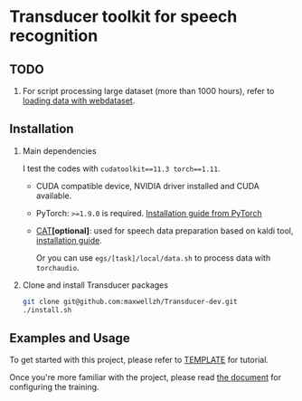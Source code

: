 # Transducer toolkit for speech recognition

## TODO

1. For script processing large dataset (more than 1000 hours), refer to [loading data with webdataset](egs/wenetspeech/local/prep_wds.py).


## Installation

1. Main dependencies

   I test the codes with `cudatoolkit==11.3 torch==1.11`.
  
   - CUDA compatible device, NVIDIA driver installed and CUDA available.
   - PyTorch: `>=1.9.0` is required. [Installation guide from PyTorch](https://pytorch.org/get-started/locally/#start-locally)
   - [CAT](https://github.com/thu-spmi/CAT)**\[optional\]**: used for speech data preparation based on kaldi tool, [installation guide](tools/README.md#cat).
      
      Or you can use `egs/[task]/local/data.sh` to process data with `torchaudio`.

2. Clone and install Transducer packages

   ```bash
   git clone git@github.com:maxwellzh/Transducer-dev.git
   ./install.sh
   ```

## Examples and Usage

To get started with this project, please refer to [TEMPLATE](egs/TEMPLATE/README.md) for tutorial.

Once you're more familiar with the project, please read [the document](configure_guide.md) for configuring the training.
